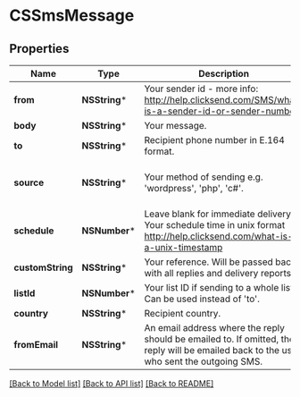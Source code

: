 # CSSmsMessage

## Properties
Name | Type | Description | Notes
------------ | ------------- | ------------- | -------------
**from** | **NSString*** | Your sender id - more info: http://help.clicksend.com/SMS/what-is-a-sender-id-or-sender-number. | [optional] 
**body** | **NSString*** | Your message. | 
**to** | **NSString*** | Recipient phone number in E.164 format. | [optional] 
**source** | **NSString*** | Your method of sending e.g. &#39;wordpress&#39;, &#39;php&#39;, &#39;c#&#39;. | [optional] [default to @"sdk"]
**schedule** | **NSNumber*** | Leave blank for immediate delivery. Your schedule time in unix format http://help.clicksend.com/what-is-a-unix-timestamp | [optional] [default to @0]
**customString** | **NSString*** | Your reference. Will be passed back with all replies and delivery reports. | [optional] 
**listId** | **NSNumber*** | Your list ID if sending to a whole list. Can be used instead of &#39;to&#39;. | [optional] 
**country** | **NSString*** | Recipient country. | [optional] 
**fromEmail** | **NSString*** | An email address where the reply should be emailed to. If omitted, the reply will be emailed back to the user who sent the outgoing SMS. | [optional] 

[[Back to Model list]](../README.md#documentation-for-models) [[Back to API list]](../README.md#documentation-for-api-endpoints) [[Back to README]](../README.md)


